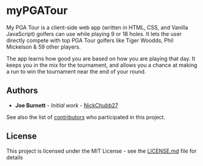 # myPGATour

My PGA Tour is a client-side web app (written in HTML, CSS, and Vanilla JavaScript) golfers can use while playing 9 or 18 holes. It lets the user directly compete with top PGA Tour golfers like Tiger Woodds, Phil Mickelson & 59 other players.

The app learns how good you are based on how you are playing that day. It keeps you in the mix for the tournament, and allows you a chance at making a run to win the tournament near the end of your round.

## Authors

* **Joe Burnett** - *Initial work* - [NickChubb27](https://github.com/NickChubb27)

See also the list of [contributors](https://github.com/your/project/contributors) who participated in this project.

## License

This project is licensed under the MIT License - see the [LICENSE.md](LICENSE.md) file for details
